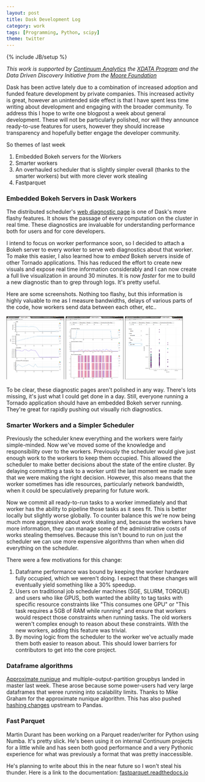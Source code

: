 ```yaml
---
layout: post
title: Dask Development Log
category: work
tags: [Programming, Python, scipy]
theme: twitter
---
```

{% include JB/setup %}

*This work is supported by [Continuum Analytics](http://continuum.io)
the [XDATA Program](http://www.darpa.mil/program/XDATA)
and the Data Driven Discovery Initiative from the [Moore
Foundation](https://www.moore.org/)*

Dask has been active lately due to a combination of increased adoption and
funded feature development by private companies.  This increased activity
is great, however an unintended side effect is that I have spent less time
writing about development and engaging with the broader community.  To address
this I hope to write one blogpost a week about general development.  These will
not be particularly polished, nor will they announce ready-to-use features for
users, however they should increase transparency and hopefully better engage
the developer community.

So themes of last week

1.  Embedded Bokeh servers for the Workers
2.  Smarter workers
3.  An overhauled scheduler that is slightly simpler overall (thanks to the
    smarter workers) but with more clever work stealing
4.  Fastparquet


### Embedded Bokeh Servers in Dask Workers

The distributed scheduler's [web diagnostic
page](http://distributed.readthedocs.io/en/latest/web.html) is one of Dask's
more flashy features.  It shows the passage of every computation on the cluster
in real time.  These diagnostics are invaluable for understanding performance
both for users and for core developers.

I intend to focus on worker performance soon, so I decided to attach a Bokeh
server to every worker to serve web diagnostics about that worker.  To make
this easier, I also learned how to *embed* Bokeh servers inside of other
Tornado applications.  This has reduced the effort to create new visuals and
expose real time information considerably and I can now create a full live
visualization in around 30 minutes.  It is now *faster* for me to build
a new diagnostic than to grep through logs.  It's pretty useful.

Here are some screenshots.  Nothing too flashy, but this information is highly
valuable to me as I measure bandwidths, delays of various parts of the code,
how workers send data between each other, etc..

<a href="/images/bokeh-worker-system.png">
  <img src="/images/bokeh-worker-system.png"
       alt="Dask Bokeh Worker system page"
       width="30%"></a>
<a href="/images/bokeh-worker-main.png">
  <img src="/images/bokeh-worker-main.png"
       alt="Dask Bokeh Worker system page"
       width="30%"></a>
<a href="/images/bokeh-worker-crossfilter.png">
  <img src="/images/bokeh-worker-crossfilter.png"
       alt="Dask Bokeh Worker system page"
       width="30%"></a>

To be clear, these diagnostic pages aren't polished in any way.  There's lots
missing, it's just what I could get done in a day.  Still, everyone running a
Tornado application should have an embedded Bokeh server running.  They're
great for rapidly pushing out visually rich diagnostics.


### Smarter Workers and a Simpler Scheduler

Previously the scheduler knew everything and the workers were fairly
simple-minded.  Now we've moved some of the knowledge and responsibility over
to the workers.  Previously the scheduler would give just enough work to the
workers to keep them occupied.  This allowed the scheduler to make better
decisions about the state of the entire cluster.  By delaying committing a task
to a worker until the last moment we made sure that we were making the right
decision.  However, this also means that the worker sometimes has idle
resources, particularly network bandwidth, when it could be speculatively
preparing for future work.

Now we commit all ready-to-run tasks to a worker immediately and that worker
has the ability to pipeline those tasks as it sees fit.  This is better locally
but slightly worse globally.  To counter balance this we're now being much more
aggressive about work stealing and, because the workers have more information,
they can manage some of the administrative costs of works stealing themselves.
Because this isn't bound to run on just the scheduler we can use more expensive
algorithms than when when did everything on the scheduler.

There were a few motivations for this change:

1.  Dataframe performance was bound by keeping the worker hardware fully
    occupied, which we weren't doing.  I expect that these changes will
    eventually yield something like a 30% speedup.
2.  Users on traditional job scheduler machines (SGE, SLURM, TORQUE) and users
    who like GPUS, both wanted the ability to tag tasks with specific resource
    constraints like "This consumes one GPU" or "This task requires a 5GB of RAM
    while running" and ensure that workers would respect those constraints when
    running tasks.  The old workers weren't complex enough to reason about these
    constraints.  With the new workers, adding this feature was trivial.
3.  By moving logic from the scheduler to the worker we've actually made them
    both easier to reason about.  This should lower barriers for contributors
    to get into the core project.


### Dataframe algorithms

[Approximate nunique](https://github.com/dask/dask/pull/1807) and
multiple-output-partition groupbys landed in master last week.  These arose
because some power-users had very large dataframes that weree running into
scalability limits.  Thanks to Mike Graham for the approximate nunique
algorithm.  This has also pushed [hashing
changes](https://github.com/pandas-dev/pandas/pull/14729) upstream to Pandas.


### Fast Parquet

Martin Durant has been working on a Parquet reader/writer for Python using
Numba.   It's pretty slick.  He's been using it on internal Continuum projects
for a little while and has seen both good performance and a very Pythonic
experience for what was previously a format that was pretty inaccessible.

He's planning to write about this in the near future so I won't steal his
thunder.  Here is a link to the documentation:
[fastparquet.readthedocs.io](https://fastparquet.readthedocs.io/en/latest/)
